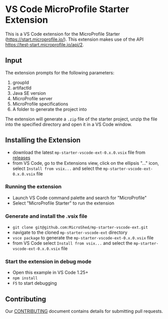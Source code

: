 # VS Code MicroProfile Starter Extension

This is a VS Code extension for the MicroProfile Starter (https://start.microprofile.io/).  This extension makes use of the API https://test-start.microprofile.io/api/2.

## Input

The extension prompts for the following parameters:
1. groupId
2. artifactId 
3. Java SE version
4. MicroProfile server
5. MicroProfile specifications
6. A folder to generate the project into

The extension will generate a `.zip` file of the starter project, unzip the file into the specified directory and open it in a VS Code window.

## Installing the Extension
- download the latest `mp-starter-vscode-ext-0.x.0.vsix` file from [releases](https://github.com/dev-tools-for-enterprise-java/mp-starter-vscode-ext/releases)
- from VS Code, go to the Extensions view, click on the ellipsis "..." icon, select `Install from vsix...` and select the `mp-starter-vscode-ext-0.x.0.vsix` file

### Running the extension
- Launch VS Code command palette and search for "MicroProfile"
- Select "MicroProfile Starter" to run the extension

### Generate and install the .vsix file
- `git clone git@github.com:MicroShed/mp-starter-vscode-ext.git`
- navigate to the cloned `mp-starter-vscode-ext` directory
- `vsce package` to generate the `mp-starter-vscode-ext-0.x.0.vsix` file
- from VS Code select `Install from vsix...` and select the `mp-starter-vscode-ext-0.x.0.vsix` file

### Start the extension in debug mode
- Open this example in VS Code 1.25+
- `npm install`
- `F5` to start debugging

## Contributing
Our [CONTRIBUTING](CONTRIBUTING.md) document contains details for submitting pull requests.
